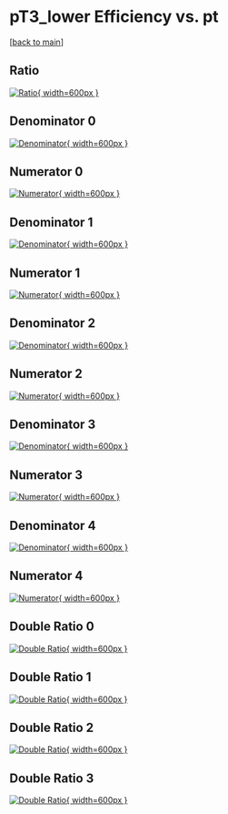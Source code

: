 # pT3_lower Efficiency vs. pt

[[back to main](./)]



## Ratio

[![Ratio](../mtv/var/pT3_lower_loweta_321_0_eff_pt.png){ width=600px }](../mtv/var/pT3_lower_loweta_321_0_eff_pt.pdf)

## Denominator 0

[![Denominator](../mtv/den/pT3_lower_loweta_321_0_eff_pt_den0.png){ width=600px }](../mtv/den/pT3_lower_loweta_321_0_eff_pt_den0.pdf)

## Numerator 0

[![Numerator](../mtv/num/pT3_lower_loweta_321_0_eff_pt_num0.png){ width=600px }](../mtv/num/pT3_lower_loweta_321_0_eff_pt_num0.pdf)

## Denominator 1

[![Denominator](../mtv/den/pT3_lower_loweta_321_0_eff_pt_den1.png){ width=600px }](../mtv/den/pT3_lower_loweta_321_0_eff_pt_den1.pdf)

## Numerator 1

[![Numerator](../mtv/num/pT3_lower_loweta_321_0_eff_pt_num1.png){ width=600px }](../mtv/num/pT3_lower_loweta_321_0_eff_pt_num1.pdf)

## Denominator 2

[![Denominator](../mtv/den/pT3_lower_loweta_321_0_eff_pt_den2.png){ width=600px }](../mtv/den/pT3_lower_loweta_321_0_eff_pt_den2.pdf)

## Numerator 2

[![Numerator](../mtv/num/pT3_lower_loweta_321_0_eff_pt_num2.png){ width=600px }](../mtv/num/pT3_lower_loweta_321_0_eff_pt_num2.pdf)

## Denominator 3

[![Denominator](../mtv/den/pT3_lower_loweta_321_0_eff_pt_den3.png){ width=600px }](../mtv/den/pT3_lower_loweta_321_0_eff_pt_den3.pdf)

## Numerator 3

[![Numerator](../mtv/num/pT3_lower_loweta_321_0_eff_pt_num3.png){ width=600px }](../mtv/num/pT3_lower_loweta_321_0_eff_pt_num3.pdf)

## Denominator 4

[![Denominator](../mtv/den/pT3_lower_loweta_321_0_eff_pt_den4.png){ width=600px }](../mtv/den/pT3_lower_loweta_321_0_eff_pt_den4.pdf)

## Numerator 4

[![Numerator](../mtv/num/pT3_lower_loweta_321_0_eff_pt_num4.png){ width=600px }](../mtv/num/pT3_lower_loweta_321_0_eff_pt_num4.pdf)

## Double Ratio 0

[![Double Ratio](../mtv/ratio/pT3_lower_loweta_321_0_eff_pt_ratio0.png){ width=600px }](../mtv/ratio/pT3_lower_loweta_321_0_eff_pt_ratio0.pdf)

## Double Ratio 1

[![Double Ratio](../mtv/ratio/pT3_lower_loweta_321_0_eff_pt_ratio1.png){ width=600px }](../mtv/ratio/pT3_lower_loweta_321_0_eff_pt_ratio1.pdf)

## Double Ratio 2

[![Double Ratio](../mtv/ratio/pT3_lower_loweta_321_0_eff_pt_ratio2.png){ width=600px }](../mtv/ratio/pT3_lower_loweta_321_0_eff_pt_ratio2.pdf)

## Double Ratio 3

[![Double Ratio](../mtv/ratio/pT3_lower_loweta_321_0_eff_pt_ratio3.png){ width=600px }](../mtv/ratio/pT3_lower_loweta_321_0_eff_pt_ratio3.pdf)

